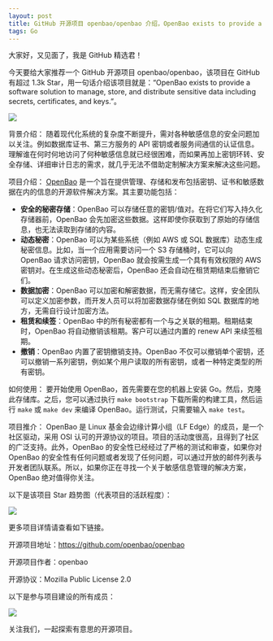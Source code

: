 ```yaml
---
layout: post
title: GitHub 开源项目 openbao/openbao 介绍，OpenBao exists to provide a software solution to manage, store, and distribute sensitive data including secrets, certificates, and keys.
tags: Go
---
```


大家好，又见面了，我是 GitHub 精选君！

今天要给大家推荐一个 GitHub 开源项目 openbao/openbao，该项目在 GitHub 有超过 1.3k Star，用一句话介绍该项目就是：“OpenBao exists to provide a software solution to manage, store, and distribute sensitive data including secrets, certificates, and keys.”。



![](https://raw.githubusercontent.com/openbao/openbao/master/bao.svg)



背景介绍：
随着现代化系统的复杂度不断提升，需对各种敏感信息的安全问题加以关注。例如数据库证书、第三方服务的 API 密钥或者服务间通信的认证信息。理解谁在何时何地访问了何种敏感信息就已经很困难，而如果再加上密钥环转、安全存储、详细审计日志的需求，就几乎无法不借助定制解决方案来解决这些问题。

项目介绍：
[OpenBao](https://github.com/openbao/openbao) 是一个旨在提供管理、存储和发布包括密钥、证书和敏感数据在内的信息的开源软件解决方案。其主要功能包括：

- **安全的秘密存储**：OpenBao 可以存储任意的密钥/值对。在将它们写入持久化存储器前，OpenBao 会先加密这些数据。这样即使你获取到了原始的存储信息，也无法读取到存储的内容。
- **动态秘密**：OpenBao 可以为某些系统（例如 AWS 或 SQL 数据库）动态生成秘密信息。比如，当一个应用需要访问一个 S3 存储桶时，它可以向 OpenBao 请求访问密钥，OpenBao 就会按需生成一个具有有效权限的 AWS 密钥对。在生成这些动态秘密后，OpenBao 还会自动在租赁期结束后撤销它们。
- **数据加密**：OpenBao 可以加密和解密数据，而无需存储它。这样，安全团队可以定义加密参数，而开发人员可以将加密数据存储在例如 SQL 数据库的地方，无需自行设计加密方法。
- **租赁和续签**：OpenBao 中的所有秘密都有一个与之关联的租期。租期结束时，OpenBao 将自动撤销该租期。客户可以通过内置的 renew API 来续签租期。
- **撤销**：OpenBao 内置了密钥撤销支持。OpenBao 不仅可以撤销单个密钥，还可以撤销一系列密钥，例如某个用户读取的所有密钥，或者一种特定类型的所有密钥。

如何使用：
要开始使用 OpenBao，首先需要在您的机器上安装 Go。然后，克隆此存储库。之后，您可以通过执行 `make bootstrap` 下载所需的构建工具，然后运行 `make` 或 `make dev` 来编译 OpenBao。运行测试，只需要输入 `make test`。

项目推介：
OpenBao 是 Linux 基金会边缘计算小组（LF Edge）的成员，是一个社区驱动，采用 OSI 认可的开源协议的项目。项目的活动度很高，且得到了社区的广泛支持。此外，OpenBao 的安全性已经经过了严格的测试和审查，如果你对 OpenBao 的安全性有任何问题或者发现了任何问题，可以通过开放的邮件列表与开发者团队联系。所以，如果你正在寻找一个关于敏感信息管理的解决方案，OpenBao 绝对值得你关注。


以下是该项目 Star 趋势图（代表项目的活跃程度）：

![](https://api.star-history.com/svg?repos=openbao/openbao&type=Timeline)

更多项目详情请查看如下链接。

开源项目地址：https://github.com/openbao/openbao 

开源项目作者：openbao

开源协议：Mozilla Public License 2.0

以下是参与项目建设的所有成员：

![](https://contrib.rocks/image?repo=openbao/openbao)

关注我们，一起探索有意思的开源项目。

